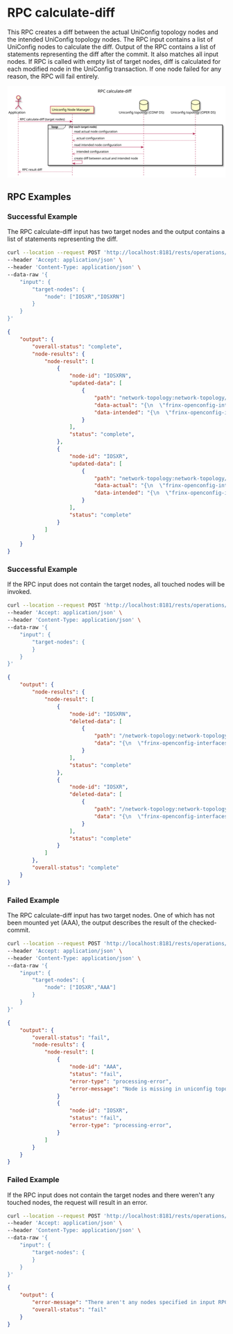 # RPC calculate-diff

This RPC creates a diff between the actual UniConfig topology nodes and
the intended UniConfig topology nodes. The RPC input contains a list of
UniConfig nodes to calculate the diff. Output of the RPC contains a list
of statements representing the diff after the commit. It also matches
all input nodes. If RPC is called with empty list of target nodes, diff
is calculated for each modified node in the UniConfig transaction. If
one node failed for any reason, the RPC will fail entirely.

![RPC calculate-diff](RPC_calculate-diff-RPC_calculate_diff.svg)

## RPC Examples

### Successful Example

The RPC calculate-diff input has two target nodes and the output
contains a list of statements representing the diff.

```bash RPC Request
curl --location --request POST 'http://localhost:8181/rests/operations/uniconfig-manager:calculate-diff' \
--header 'Accept: application/json' \
--header 'Content-Type: application/json' \
--data-raw '{
    "input": {
        "target-nodes": {
            "node": ["IOSXR","IOSXRN"]
        }
    }
}'
```

```json RPC Response, Status: 200
{
    "output": {
        "overall-status": "complete",
        "node-results": {
            "node-result": [
                {
                    "node-id": "IOSXRN",
                    "updated-data": [
                        {
                            "path": "network-topology:network-topology/topology=uniconfig/node=IOSXRN/frinx-uniconfig-topology:configuration/frinx-openconfig-interfaces:interfaces/interface=GigabitEthernet0%2F0%2F0%2F0/config",
                            "data-actual": "{\n  \"frinx-openconfig-interfaces:config\": {\n    \"type\": \"iana-if-type:ethernetCsmacd\",\n    \"enabled\": true,\n    \"name\": \"GigabitEthernet0/0/0/0\"\n  }\n}",
                            "data-intended": "{\n  \"frinx-openconfig-interfaces:config\": {\n    \"type\": \"iana-if-type:ethernetCsmacd\",\n    \"enabled\": false,\n    \"name\": \"GigabitEthernet0/0/0/0dfhdfghd\"\n  }\n}"
                        }
                    ],
                    "status": "complete",
                },
                {
                    "node-id": "IOSXR",
                    "updated-data": [
                        {
                            "path": "network-topology:network-topology/topology=uniconfig/node=IOSXR/frinx-uniconfig-topology:configuration/frinx-openconfig-interfaces:interfaces/interface=GigabitEthernet0%2F0%2F0%2F0/config",
                            "data-actual": "{\n  \"frinx-openconfig-interfaces:config\": {\n    \"type\": \"iana-if-type:ethernetCsmacd\",\n    \"enabled\": false,\n    \"name\": \"GigabitEthernet0/0/0/0\"\n  }\n}",
                            "data-intended": "{\n  \"frinx-openconfig-interfaces:config\": {\n    \"type\": \"iana-if-type:ethernetCsmacd\",\n    \"enabled\": false,\n    \"name\": \"GigabitEthernet0/0/0/0dfhdfghd\"\n  }\n}"
                        }
                    ],
                    "status": "complete"
                }
            ]
        }
    }
}
```

### Successful Example

If the RPC input does not contain the target nodes, all touched nodes
will be invoked.

```bash RPC Request
curl --location --request POST 'http://localhost:8181/rests/operations/uniconfig-manager:calculate-diff' \
--header 'Accept: application/json' \
--header 'Content-Type: application/json' \
--data-raw '{
    "input": {
        "target-nodes": {
        }
    }
}'
```

```json RPC Response, Status: 200
{
    "output": {
        "node-results": {
            "node-result": [
                {
                    "node-id": "IOSXRN",
                    "deleted-data": [
                        {
                            "path": "/network-topology:network-topology/topology=uniconfig/node=xr5/frinx-uniconfig-topology:configuration/frinx-openconfig-interfaces:interfaces/interface=GigabitEthernet0%2F0%2F0%2F0/config",
                            "data": "{\n  \"frinx-openconfig-interfaces:config\": {\n    \"type\": \"iana-if-type:ethernetCsmacd\",\n    \"enabled\": false,\n    \"name\": \"GigabitEthernet0/0/0/0\"\n  }\n}"
                        }
                    ],
                    "status": "complete"
                },
                {
                    "node-id": "IOSXR",
                    "deleted-data": [
                        {
                            "path": "/network-topology:network-topology/topology=uniconfig/node=xr6/frinx-uniconfig-topology:configuration/frinx-openconfig-interfaces:interfaces/interface=GigabitEthernet0%2F0%2F0%2F0/config",
                            "data": "{\n  \"frinx-openconfig-interfaces:config\": {\n    \"type\": \"iana-if-type:ethernetCsmacd\",\n    \"enabled\": false,\n    \"name\": \"GigabitEthernet0/0/0/0\"\n  }\n}"
                        }
                    ],
                    "status": "complete"
                }
            ]
        },
        "overall-status": "complete"
    }
}
```

### Failed Example

The RPC calculate-diff input has two target nodes. One of which has not
been mounted yet (AAA), the output describes the result of the
checked-commit.

```bash RPC Request
curl --location --request POST 'http://localhost:8181/rests/operations/uniconfig-manager:calculate-diff' \
--header 'Accept: application/json' \
--header 'Content-Type: application/json' \
--data-raw '{
    "input": {
        "target-nodes": {
            "node": ["IOSXR","AAA"]
        }
    }
}'
```

```json RPC Response, Status: 200
{
    "output": {
        "overall-status": "fail",
        "node-results": {
            "node-result": [
                {
                    "node-id": "AAA",
                    "status": "fail",
                    "error-type": "processing-error",
                    "error-message": "Node is missing in uniconfig topology CONFIG and OPERATIONAL datastore.",
                }
                {
                    "node-id": "IOSXR",
                    "status": "fail",
                    "error-type": "processing-error",
                }
            ]
        }
    }
}
```

### Failed Example

If the RPC input does not contain the target nodes and there weren't any
touched nodes, the request will result in an error.

```bash RPC Request
curl --location --request POST 'http://localhost:8181/rests/operations/uniconfig-manager:calculate-diff' \
--header 'Accept: application/json' \
--header 'Content-Type: application/json' \
--data-raw '{
    "input": {
        "target-nodes": {
        }
    }
}'
```

```json RPC Response, Status: 200
{
    "output": {
        "error-message": "There aren't any nodes specified in input RPC and there aren't any touched nodes.",
        "overall-status": "fail"
    }
}
```
